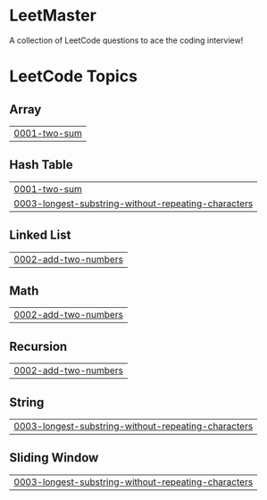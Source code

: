 # LeetMaster
A collection of LeetCode questions to ace the coding interview!
<!---LeetCode Topics Start-->
# LeetCode Topics
## Array
|  |
| ------- |
| [0001-two-sum](https://github.com/MLM-Dev/LeetMaster/tree/master/0001-two-sum) |
## Hash Table
|  |
| ------- |
| [0001-two-sum](https://github.com/MLM-Dev/LeetMaster/tree/master/0001-two-sum) |
| [0003-longest-substring-without-repeating-characters](https://github.com/MLM-Dev/LeetMaster/tree/master/0003-longest-substring-without-repeating-characters) |
## Linked List
|  |
| ------- |
| [0002-add-two-numbers](https://github.com/MLM-Dev/LeetMaster/tree/master/0002-add-two-numbers) |
## Math
|  |
| ------- |
| [0002-add-two-numbers](https://github.com/MLM-Dev/LeetMaster/tree/master/0002-add-two-numbers) |
## Recursion
|  |
| ------- |
| [0002-add-two-numbers](https://github.com/MLM-Dev/LeetMaster/tree/master/0002-add-two-numbers) |
## String
|  |
| ------- |
| [0003-longest-substring-without-repeating-characters](https://github.com/MLM-Dev/LeetMaster/tree/master/0003-longest-substring-without-repeating-characters) |
## Sliding Window
|  |
| ------- |
| [0003-longest-substring-without-repeating-characters](https://github.com/MLM-Dev/LeetMaster/tree/master/0003-longest-substring-without-repeating-characters) |
<!---LeetCode Topics End-->
